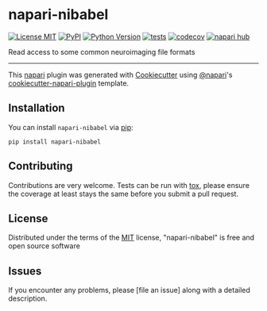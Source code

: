 # napari-nibabel

[![License MIT](https://img.shields.io/pypi/l/napari-nibabel.svg?color=green)](https://github.com/aganders3/napari-nibabel/raw/main/LICENSE)
[![PyPI](https://img.shields.io/pypi/v/napari-nibabel.svg?color=green)](https://pypi.org/project/napari-nibabel)
[![Python Version](https://img.shields.io/pypi/pyversions/napari-nibabel.svg?color=green)](https://python.org)
[![tests](https://github.com/aganders3/napari-nibabel/workflows/tests/badge.svg)](https://github.com/aganders3/napari-nibabel/actions)
[![codecov](https://codecov.io/gh/aganders3/napari-nibabel/branch/main/graph/badge.svg)](https://codecov.io/gh/aganders3/napari-nibabel)
[![napari hub](https://img.shields.io/endpoint?url=https://api.napari-hub.org/shields/napari-nibabel)](https://napari-hub.org/plugins/napari-nibabel)

Read access to some common neuroimaging file formats

----------------------------------

This [napari] plugin was generated with [Cookiecutter] using [@napari]'s [cookiecutter-napari-plugin] template.

<!--
Don't miss the full getting started guide to set up your new package:
https://github.com/napari/cookiecutter-napari-plugin#getting-started

and review the napari docs for plugin developers:
https://napari.org/stable/plugins/index.html
-->

## Installation

You can install `napari-nibabel` via [pip]:

    pip install napari-nibabel




## Contributing

Contributions are very welcome. Tests can be run with [tox], please ensure
the coverage at least stays the same before you submit a pull request.

## License

Distributed under the terms of the [MIT] license,
"napari-nibabel" is free and open source software

## Issues

If you encounter any problems, please [file an issue] along with a detailed description.

[napari]: https://github.com/napari/napari
[Cookiecutter]: https://github.com/audreyr/cookiecutter
[@napari]: https://github.com/napari
[MIT]: http://opensource.org/licenses/MIT
[BSD-3]: http://opensource.org/licenses/BSD-3-Clause
[GNU GPL v3.0]: http://www.gnu.org/licenses/gpl-3.0.txt
[GNU LGPL v3.0]: http://www.gnu.org/licenses/lgpl-3.0.txt
[Apache Software License 2.0]: http://www.apache.org/licenses/LICENSE-2.0
[Mozilla Public License 2.0]: https://www.mozilla.org/media/MPL/2.0/index.txt
[cookiecutter-napari-plugin]: https://github.com/napari/cookiecutter-napari-plugin

[napari]: https://github.com/napari/napari
[tox]: https://tox.readthedocs.io/en/latest/
[pip]: https://pypi.org/project/pip/
[PyPI]: https://pypi.org/
